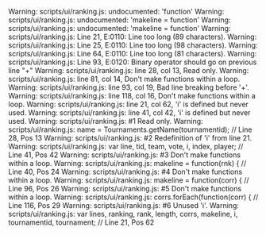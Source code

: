 Warning: scripts/ui/ranking.js: undocumented: 'function'
Warning: scripts/ui/ranking.js: undocumented: 'makeline = function'
Warning: scripts/ui/ranking.js: undocumented: 'makeline = function'
Warning: scripts/ui/ranking.js: Line 21, E:0110: Line too long (89 characters).
Warning: scripts/ui/ranking.js: Line 25, E:0110: Line too long (98 characters).
Warning: scripts/ui/ranking.js: Line 64, E:0110: Line too long (81 characters).
Warning: scripts/ui/ranking.js: Line 93, E:0120: Binary operator should go on previous line "+"
Warning: scripts/ui/ranking.js: line 28, col 13, Read only.
Warning: scripts/ui/ranking.js: line 81, col 14, Don't make functions within a loop.
Warning: scripts/ui/ranking.js: line 93, col 19, Bad line breaking before '+'.
Warning: scripts/ui/ranking.js: line 118, col 16, Don't make functions within a loop.
Warning: scripts/ui/ranking.js: line 21, col 62, 'i' is defined but never used.
Warning: scripts/ui/ranking.js: line 41, col 42, 'i' is defined but never used.
Warning: scripts/ui/ranking.js:  #1 Read only.
Warning: scripts/ui/ranking.js:     name = Tournaments.getName(tournamentid); // Line 28, Pos 13
Warning: scripts/ui/ranking.js:  #2 Redefinition of 'i' from line 21.
Warning: scripts/ui/ranking.js:     var line, tid, team, vote, i, index, player; // Line 41, Pos 42
Warning: scripts/ui/ranking.js:  #3 Don't make functions within a loop.
Warning: scripts/ui/ranking.js:     makeline = function(rnk) { // Line 40, Pos 24
Warning: scripts/ui/ranking.js:  #4 Don't make functions within a loop.
Warning: scripts/ui/ranking.js:     makeline = function(corr) { // Line 96, Pos 26
Warning: scripts/ui/ranking.js:  #5 Don't make functions within a loop.
Warning: scripts/ui/ranking.js:     corrs.forEach(function(corr) { // Line 116, Pos 29
Warning: scripts/ui/ranking.js:  #6 Unused 'i'.
Warning: scripts/ui/ranking.js:     var lines, ranking, rank, length, corrs, makeline, i, tournamentid, tournament; // Line 21, Pos 62
